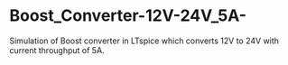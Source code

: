# Boost_Converter-12V-24V_5A-
Simulation of Boost converter in LTspice which converts 12V to 24V with current throughput of 5A.
